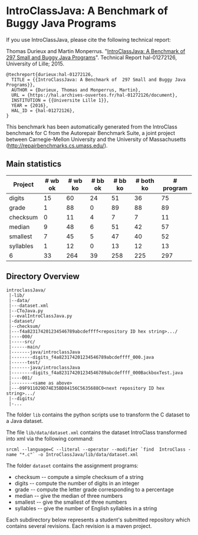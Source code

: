 # IntroClassJava: A Benchmark of Buggy Java Programs

If you use IntroClassJava, please cite the following technical report:

Thomas Durieux and Martin Monperrus. "[IntroClassJava: A Benchmark of  297 Small and Buggy Java Programs](https://hal.archives-ouvertes.fr/hal-01272126/document)". Technical Report hal-01272126, University of Lille; 2015. 

```
@techreport{durieux:hal-01272126,
  TITLE = {{IntroClassJava: A Benchmark of  297 Small and Buggy Java Programs}},
  AUTHOR = {Durieux, Thomas and Monperrus, Martin},
  URL = {https://hal.archives-ouvertes.fr/hal-01272126/document},
  INSTITUTION = {{Universite Lille 1}},
  YEAR = {2016},
  HAL_ID = {hal-01272126},
}
```


This benchmark has been automatically generated from the IntroClass benchmark for C from the Autorepair Benchmark Suite, a joint project between Carnegie-Mellon University and the University of Massachusetts (<http://repairbenchmarks.cs.umass.edu/>).

## Main statistics
| Project   | # wb ok | # wb ko | # bb ok | # bb ko | # both ko | # program |
|-----------|---------|---------|---------|---------|-----------|-----------|
| digits    |      15 |      60 |      24 |      51 |        36 |        75 |
| grade     |       1 |      88 |       0 |      89 |        88 |        89 |
| checksum  |       0 |      11 |       4 |       7 |         7 |        11 |
| median    |       9 |      48 |       6 |      51 |        42 |        57 |
| smallest  |       7 |      45 |       5 |      47 |        40 |        52 |
| syllables |       1 |      12 |       0 |      13 |        12 |        13 |
|         6 |      33 |     264 |      39 |     258 |       225 |       297 |


## Directory Overview

```
introclassJava/
 |-lib/
 |--data/
 |---dataset.xml
 |--CToJava.py
 |--evalIntroClassJava.py
 |-dataset/
 |--checksum/
 |---f4a823174201234546789abcdeffff<repository ID hex string>.../
 |----000/
 |-----src/
 |------main/
 |-------java/introclassJava
 |--------digits_f4a823174201234546789abcdeffff_000.java
 |------test/
 |-------java/introclassJava
 |--------digits_f4a823174201234546789abcdeffff_000BackboxTest.java
 |----001/
 |--------<same as above>
 |---09F911029D74E35BD84156C5635688C0<next repository ID hex string>.../
 |--digits/
 |-...
 ```

The folder ```lib``` contains the python scripts use to transform the C dataset to a Java dataset.

The file ```lib/data/dataset.xml``` contains the dataset IntroClass transformed into xml via the following command: 
```console
srcml --language=C --literal --operator --modifier `find  IntroClass -name "*.c"` -o IntroClassJava/lib/data/dataset.xml
```

The folder ```dataset``` contains the assignment programs:

* checksum -- compute a simple checksum of a string
* digits -- compute the number of digits in an integer
* grade -- compute the letter grade corresponding to a percentage
* median -- give the median of three numbers
* smallest -- give the smallest of three numbers
* syllables -- give the number of English syllables in a string

Each subdirectory below represents a student's submitted repository which contains several revisions. Each revision is a maven project. 
